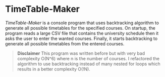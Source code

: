 # TimeTable-Maker

*TimeTable-Maker* is a console program that uses backtracking algorithm to generate all possible timetables for the specified courses. 
On startup, the program reads a large CSV file that contains the university schedule then it asks the user to enter the wanted courses. Finally, it starts backtracking to generate all possible timetables from the entered courses.



>**Disclaimer** This program was written before but with very bad complexity O(N^6) where n is the number of courses. I refactored the algorithm to use backtracking instead of many nested for loops which results in a better complexity O(!N). 

